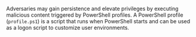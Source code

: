Adversaries may gain persistence and elevate privileges by executing malicious content triggered by PowerShell profiles. A PowerShell profile (`profile.ps1`) is a script that runs when PowerShell starts and can be used as a logon script to customize user environments.
